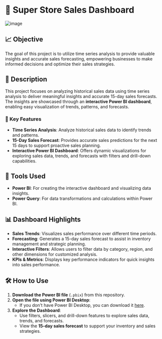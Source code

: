 
# 🛒 Super Store Sales Dashboard
![image](https://github.com/user-attachments/assets/4bd162d9-ec50-4df4-aff9-007e90ef793b)


## 📈 Objective
The goal of this project is to utilize time series analysis to provide valuable insights and accurate sales forecasting, empowering businesses to make informed decisions and optimize their sales strategies.

## 📝 Description
This project focuses on analyzing historical sales data using time series analysis to deliver meaningful insights and accurate 15-day sales forecasts. The insights are showcased through an **interactive Power BI dashboard**, enabling easy visualization of trends, patterns, and forecasts. 

### 🌟 Key Features
- **Time Series Analysis**: Analyze historical sales data to identify trends and patterns.
- **15-Day Sales Forecast**: Provides accurate sales predictions for the next 15 days to support proactive sales planning.
- **Interactive Power BI Dashboard**: Offers dynamic visualizations for exploring sales data, trends, and forecasts with filters and drill-down capabilities.

## 🚀 Tools Used
- **Power BI**: For creating the interactive dashboard and visualizing data insights.
- **Power Query**: For data transformations and calculations within Power BI.

## 📊 Dashboard Highlights
- **Sales Trends**: Visualizes sales performance over different time periods.
- **Forecasting**: Generates a 15-day sales forecast to assist in inventory management and strategic planning.
- **Interactive Filters**: Allows users to filter data by category, region, and other dimensions for customized analysis.
- **KPIs & Metrics**: Displays key performance indicators for quick insights into sales performance.

## 🛠️ How to Use
1. **Download the Power BI file** (`.pbix`) from this repository.
2. **Open the file using Power BI Desktop**:
    - If you don't have Power BI Desktop, you can download it [here](https://powerbi.microsoft.com/desktop/).
3. **Explore the Dashboard**:
    - Use filters, slicers, and drill-down features to explore sales data, trends, and forecasts.
    - View the **15-day sales forecast** to support your inventory and sales strategies.

